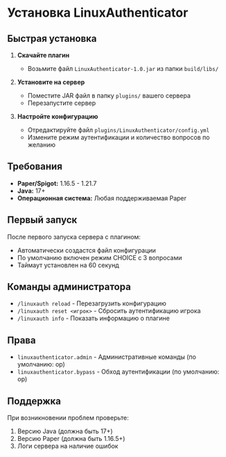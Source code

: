 # Установка LinuxAuthenticator

## Быстрая установка

1. **Скачайте плагин**
   - Возьмите файл `LinuxAuthenticator-1.0.jar` из папки `build/libs/`

2. **Установите на сервер**
   - Поместите JAR файл в папку `plugins/` вашего сервера
   - Перезапустите сервер

3. **Настройте конфигурацию**
   - Отредактируйте файл `plugins/LinuxAuthenticator/config.yml`
   - Измените режим аутентификации и количество вопросов по желанию

## Требования

- **Paper/Spigot:** 1.16.5 - 1.21.7
- **Java:** 17+
- **Операционная система:** Любая поддерживаемая Paper

## Первый запуск

После первого запуска сервера с плагином:
- Автоматически создастся файл конфигурации
- По умолчанию включен режим CHOICE с 3 вопросами
- Таймаут установлен на 60 секунд

## Команды администратора

- `/linuxauth reload` - Перезагрузить конфигурацию
- `/linuxauth reset <игрок>` - Сбросить аутентификацию игрока
- `/linuxauth info` - Показать информацию о плагине

## Права

- `linuxauthenticator.admin` - Административные команды (по умолчанию: op)
- `linuxauthenticator.bypass` - Обход аутентификации (по умолчанию: op)

## Поддержка

При возникновении проблем проверьте:
1. Версию Java (должна быть 17+)
2. Версию Paper (должна быть 1.16.5+)
3. Логи сервера на наличие ошибок 